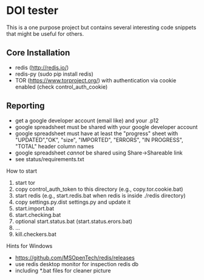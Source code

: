 # DOI tester

This is a one purpose project but contains several interesting code snippets that might be useful for others.


## Core Installation
* redis (http://redis.io/)
* redis-py (sudo pip install redis)
* TOR (https://www.torproject.org/) with authentication via cookie enabled (check control_auth_cookie)

## Reporting
* get a google developer account (email like) and your .p12
* google spreadsheet must be shared with your google developer account
* google spreadsheet must have at least the "progress" sheet with
"UPDATED","OK", "size", "IMPORTED", "ERRORS", "IN PROGRESS", "TOTAL" header column names
* google spreadsheet *cannot* be shared using Share->Shareable link
* see status/requirements.txt


How to start
1. start tor
2. copy control_auth_token to this directory (e.g., copy.tor.cookie.bat)
3. start redis (e.g., start.redis.bat when redis is inside ./redis directory)
4. copy settings.py.dist settings.py and update it
5. start.import.bat
6. start.checking.bat
7. optional start.status.bat (start.status.erors.bat)
8. ...
9. kill.checkers.bat




Hints for Windows
* https://github.com/MSOpenTech/redis/releases
* use redis desktop monitor for inspection redis db
* including *.bat files for cleaner picture